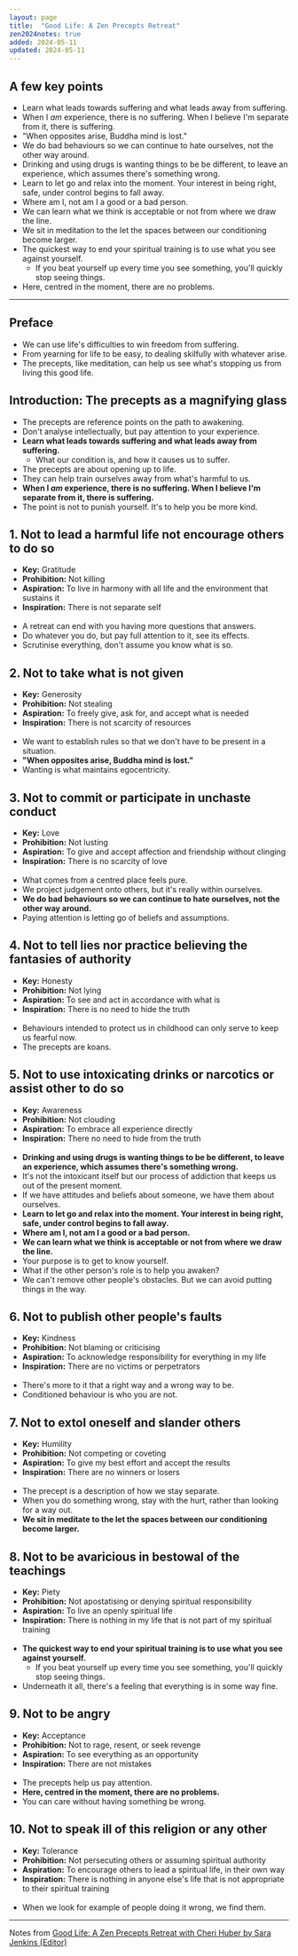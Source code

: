 ```yaml
---
layout: page
title:  "Good Life: A Zen Precepts Retreat"
zen2024notes: true
added: 2024-05-11
updated: 2024-05-11
---
```


## A few key points

- Learn what leads towards suffering and what leads away from suffering.
- When I *am* experience, there is no suffering. When I believe I'm separate from it, there is suffering.
- "When opposites arise, Buddha mind is lost."
- We do bad behaviours so we can continue to hate ourselves, not the other way around.
- Drinking and using drugs is wanting things to be be different, to leave an experience, which assumes there's something wrong.
- Learn to let go and relax into the moment. Your interest in being right, safe, under control begins to fall away.
- Where am I, not am I a good or a bad person.
- We can learn what we think is acceptable or not from where we draw the line.
- We sit in meditation to the let the spaces between our conditioning become larger.
- The quickest way to end your spiritual training is to use what you see against yourself.
    - If you beat yourself up every time you see something, you'll quickly stop seeing things.
- Here, centred in the moment, there are no problems.

---

## Preface

- We can use life's difficulties to win freedom from suffering.
- From yearning for life to be easy, to dealing skilfully with whatever arise.
- The precepts, like meditation, can help us see what's stopping us from living this good life.

## Introduction: The precepts as a magnifying glass

- The precepts are reference points on the path to awakening.
- Don't analyse intellectually, but pay attention to your experience.
- **Learn what leads towards suffering and what leads away from suffering.**
    - What our condition is, and how it causes us to suffer.
- The precepts are about opening up to life.
- They can help train ourselves away from what's harmful to us.
- **When I *am* experience, there is no suffering. When I believe I'm separate from it, there is suffering.**
- The point is not to punish yourself. It's to help you be more kind.

## 1. Not to lead a harmful life not encourage others to do so

- **Key:** Gratitude
- **Prohibition:** Not killing
- **Aspiration:** To live in harmony with all life and the environment that sustains it
- **Inspiration:** There is not separate self
<br><br>
- A retreat can end with you having more questions that answers.
- Do whatever you do, but pay full attention to it, see its effects.
- Scrutinise everything, don't assume you know what is so.

## 2. Not to take what is not given

- **Key:** Generosity
- **Prohibition:** Not stealing
- **Aspiration:** To freely give, ask for, and accept what is needed
- **Inspiration:** There is not scarcity of resources
<br><br>
- We want to establish rules so that we don't have to be present in a situation.
- **"When opposites arise, Buddha mind is lost."**
- Wanting is what maintains egocentricity.

## 3. Not to commit or participate in unchaste conduct

- **Key:** Love
- **Prohibition:** Not lusting
- **Aspiration:** To give and accept affection and friendship without clinging
- **Inspiration:** There is no scarcity of love
<br><br>
- What comes from a centred place feels pure.
- We project judgement onto others, but it's really within ourselves.
- **We do bad behaviours so we can continue to hate ourselves, not the other way around.**
- Paying attention is letting go of beliefs and assumptions.

## 4. Not to tell lies nor practice believing the fantasies of authority

- **Key:** Honesty
- **Prohibition:** Not lying 
- **Aspiration:** To see and act in accordance with what is
- **Inspiration:** There is no need to hide the truth
<br><br>
- Behaviours intended to protect us in childhood can only serve to keep us fearful now.
- The precepts are koans.

## 5. Not to use intoxicating drinks or narcotics or assist other to do so

- **Key:** Awareness
- **Prohibition:** Not clouding
- **Aspiration:** To embrace all experience directly
- **Inspiration:** There no need to hide from the truth
<br><br>
- **Drinking and using drugs is wanting things to be be different, to leave an experience, which assumes there's something wrong.**
- It's not the intoxicant itself but our process of addiction that keeps us out of the present moment.
- If we have attitudes and beliefs about someone, we have them about ourselves.
- **Learn to let go and relax into the moment. Your interest in being right, safe, under control begins to fall away.**
- **Where am I, not am I a good or a bad person.**
- **We can learn what we think is acceptable or not from where we draw the line.**
- Your purpose is to get to know yourself.
- What if the other person's role is to help you awaken?
- We can't remove other people's obstacles. But we can avoid putting things in the way.

## 6. Not to publish other people's faults

- **Key:** Kindness
- **Prohibition:** Not blaming or criticising
- **Aspiration:** To acknowledge responsibility for everything in my life
- **Inspiration:** There are no victims or perpetrators
<br><br>
- There's more to it that a right way and a wrong way to be.
- Conditioned behaviour is who you are not.

## 7. Not to extol oneself and slander others

- **Key:** Humility
- **Prohibition:** Not competing or coveting
- **Aspiration:** To give my best effort and accept the results
- **Inspiration:** There are no winners or losers
<br><br>
- The precept is a description of how we stay separate.
- When you do something wrong, stay with the hurt, rather than looking for a way out.
- **We sit in meditate to the let the spaces between our conditioning become larger.**

## 8. Not to be avaricious in bestowal of the teachings

- **Key:** Piety
- **Prohibition:** Not apostatising or denying spiritual responsibility
- **Aspiration:** To live an openly spiritual life
- **Inspiration:** There is nothing in my life that is not part of my spiritual training
<br><br>
- **The quickest way to end your spiritual training is to use what you see against yourself.**
    - If you beat yourself up every time you see something, you'll quickly stop seeing things.
- Underneath it all, there's a feeling that everything is in some way fine.

## 9. Not to be angry

- **Key:** Acceptance
- **Prohibition:** Not to rage, resent, or seek revenge
- **Aspiration:** To see everything as an opportunity
- **Inspiration:** There are not mistakes
<br><br>
- The precepts help us pay attention.
- **Here, centred in the moment, there are no problems.**
- You can care without having something be wrong.

## 10. Not to speak ill of this religion or any other

- **Key:** Tolerance
- **Prohibition:** Not persecuting others or assuming spiritual authority
- **Aspiration:** To encourage others to lead a spiritual life, in their own way
- **Inspiration:** There is nothing in anyone else's life that is not appropriate to their spiritual training
<br><br>
- When we look for example of people doing it wrong, we find them.

---

Notes from [Good Life: A Zen Precepts Retreat with Cheri Huber by Sara Jenkins (Editor)](https://www.goodreads.com/book/show/1614592.Good_Life)